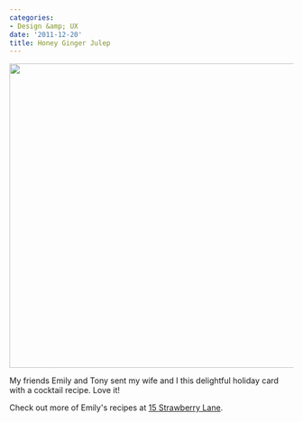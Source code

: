 ```yaml
---
categories:
- Design &amp; UX
date: '2011-12-20'
title: Honey Ginger Julep
---
```


<img src="https://gomakethings.com/wp-content/uploads/2011/12/Julep.png" alt="" title="Julep" width="560" height="540" class="aligncenter size-full wp-image-1860" />

My friends Emily and Tony sent my wife and I this delightful holiday card with a cocktail recipe. Love it!

Check out more of Emily's recipes at <a href="15strawberrylane.com">15 Strawberry Lane</a>.
